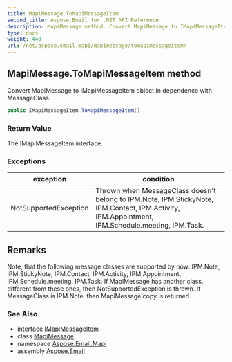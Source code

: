 ```yaml
---
title: MapiMessage.ToMapiMessageItem
second_title: Aspose.Email for .NET API Reference
description: MapiMessage method. Convert MapiMessage to IMapiMessageItem object in dependence with MessageClass
type: docs
weight: 440
url: /net/aspose.email.mapi/mapimessage/tomapimessageitem/
---
```

## MapiMessage.ToMapiMessageItem method

Convert MapiMessage to IMapiMessageItem object in dependence with MessageClass.

```csharp
public IMapiMessageItem ToMapiMessageItem()
```

### Return Value

The IMapiMessageItem interface.

### Exceptions

| exception | condition |
| --- | --- |
| NotSupportedException | Thrown when MessageClass doesn't belong to IPM.Note, IPM.StickyNote, IPM.Contact, IPM.Activity, IPM.Appointment, IPM.Schedule.meeting, IPM.Task. |

## Remarks

Note, that the following message classes are supported by now: IPM.Note, IPM.StickyNote, IPM.Contact, IPM.Activity, IPM.Appointment, IPM.Schedule.meeting, IPM.Task. If MapiMessage has another class, different from these ones, then NotSupportedException is thrown. If MessageClass is IPM.Note, then MapiMessage copy is returned.

### See Also

* interface [IMapiMessageItem](../../imapimessageitem/)
* class [MapiMessage](../)
* namespace [Aspose.Email.Mapi](../../mapimessage/)
* assembly [Aspose.Email](../../../)


